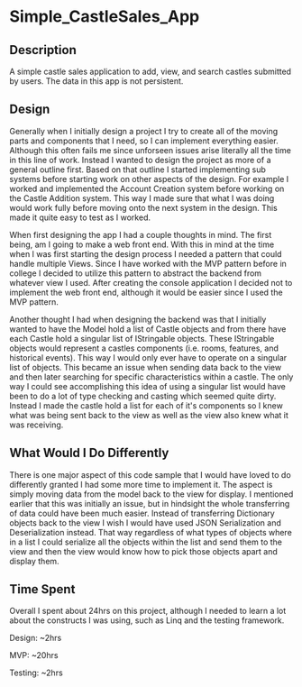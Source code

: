# Simple_CastleSales_App

## Description
A simple castle sales application to add, view, and search castles submitted by users. The data in this app is not persistent.

## Design
Generally when I initially design a project I try to create all of the moving parts and components that I need, so I can implement everything easier. Although this often fails me since unforseen issues arise literally all the time in this line of work. Instead I wanted to design the project as more of a general outline first. Based on that outline I started implementing sub systems before starting work on other aspects of the design. For example I worked and implemented the Account Creation system before working on the Castle Addition system. This way I made sure that what I was doing would work fully before moving onto the next system in the design. This made it quite easy to test as I worked.

When first designing the app I had a couple thoughts in mind. The first being, am I going to make a web front end. With this in mind at the time when I was first starting the design process I needed a pattern that could handle multiple Views. Since I have worked with the MVP pattern before in college I decided to utilize this pattern to abstract the backend from whatever view I used. After creating the console application I decided not to implement the web front end, although it would be easier since I used the MVP pattern.

Another thought I had when designing the backend was that I initially wanted to have the Model hold a list of Castle objects and from there have each Castle hold a singular list of IStringable objects. These IStringable objects would represent a castles components (i.e. rooms, features, and historical events). This way I would only ever have to operate on a singular list of objects. This became an issue when sending data back to the view and then later searching for specific characteristics within a castle. The only way I could see accomplishing this idea of using a singular list would have been to do a lot of type checking and casting which seemed quite dirty. Instead I made the castle hold a list for each of it's components so I knew what was being sent back to the view as well as the view also knew what it was receiving.

## What Would I Do Differently
There is one major aspect of this code sample that I would have loved to do differently granted I had some more time to implement it. The aspect is simply moving data from the model back to the view for display. I mentioned earlier that this was initially an issue, but in hindsight the whole transferring of data could have been much easier. Instead of transferring Dictionary objects back to the view I wish I would have used JSON Serialization and Deserialization instead. That way regardless of what types of objects where in a list I could serialize all the objects within the list and send them to the view and then the view would know how to pick those objects apart and display them.

## Time Spent
Overall I spent about 24hrs on this project, although I needed to learn a lot about the constructs I was using, such as Linq and the testing framework.

Design: ~2hrs

MVP: ~20hrs

Testing: ~2hrs
